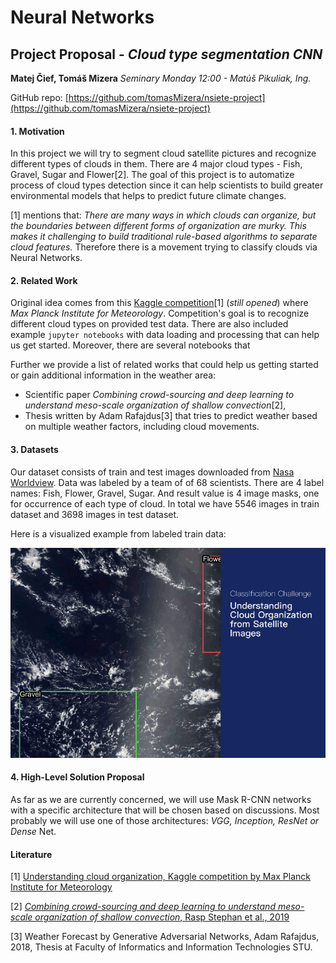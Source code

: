 # Neural Networks  

## Project Proposal - ***Cloud type segmentation CNN***

**Matej Čief, Tomáš Mizera**
*Seminary Monday 12:00 - Matúš Pikuliak, Ing.*

GitHub repo: [https://github.com/tomasMizera/nsiete-project](https://github.com/tomasMizera/nsiete-project)

#### 1. Motivation

In this project we will try to segment cloud satellite pictures and recognize different types of clouds in them. There are 4 major cloud types - Fish, Gravel, Sugar and Flower[2]. The goal of this project is to  automatize process of cloud types detection since it can help scientists to build greater environmental models that helps to predict future climate changes.

[1] mentions that:
 *There are many ways in which clouds can organize, but the boundaries between different forms of organization are murky. This makes it challenging to build traditional rule-based algorithms to separate cloud features.* 
Therefore there is a movement trying to classify clouds via Neural Networks.

#### 2. Related Work

Original idea comes from this [Kaggle competition](https://www.kaggle.com/c/understanding_cloud_organization/overview/description)[1] (*still opened*) where *Max Planck Institute for Meteorology*. Competition's goal is to recognize different cloud types on provided test data. There are also included example `jupyter notebooks` with data loading and processing that can help us get started. Moreover, there are several notebooks that  

Further we provide a list of related works that could help us getting started or gain additional information in the weather area:

* Scientific paper *Combining crowd-sourcing and deep learning to understand meso-scale organization of shallow convection*[2],
* Thesis written by Adam Rafajdus[3] that tries to predict weather based on multiple weather factors, including cloud movements.

#### 3. Datasets

Our dataset consists of train and test images downloaded from [Nasa Worldview](https://worldview.earthdata.nasa.gov/). Data was labeled by a team of of 68 scientists. There are 4 label names: Fish, Flower, Gravel, Sugar. And result value is 4 image masks, one for occurrence of each type of cloud. In total we have 5546 images in train dataset and 3698 images in test dataset.

Here is a visualized example from labeled train data:

![labeled cloud types](./media/cloud.gif)

#### 4. High-Level Solution Proposal

As far as we are currently concerned, we will use Mask R-CNN networks with a specific architecture that will be chosen based on discussions. Most probably we will use one of those architectures: *VGG, Inception, ResNet or Dense* Net.



#### Literature

[1] [Understanding cloud organization, Kaggle competition by Max Planck Institute for Meteorology](https://www.kaggle.com/c/understanding_cloud_organization/overview)

[2] [*Combining crowd-sourcing and deep learning to understand meso-scale organization of shallow convection*, Rasp Stephan et al., 2019](https://arxiv.org/pdf/1906.01906.pdf)

[3] Weather Forecast by Generative Adversarial Networks, Adam Rafajdus, 2018, Thesis at Faculty of Informatics and Information Technologies STU.